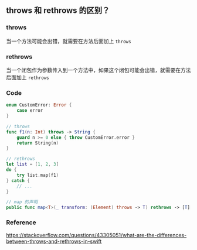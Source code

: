 ## throws 和 rethrows 的区别？

### throws

当一个方法可能会出错，就需要在方法后面加上 `throws`



### rethrows

当一个闭包作为参数传入到一个方法中，如果这个闭包可能会出错，就需要在方法后面加上 `rethrows`



### Code

```swift
enum CustomError: Error {
    case error
}

// throws
func f1(n: Int) throws -> String {
    guard n >= 0 else { throw CustomError.error }
    return String(n)
}

// rethrows
let list = [1, 2, 3]
do {
    try list.map(f1)
} catch {
    // ...
}

// map 的声明
public func map<T>(_ transform: (Element) throws -> T) rethrows -> [T]
```



### Reference

https://stackoverflow.com/questions/43305051/what-are-the-differences-between-throws-and-rethrows-in-swift

